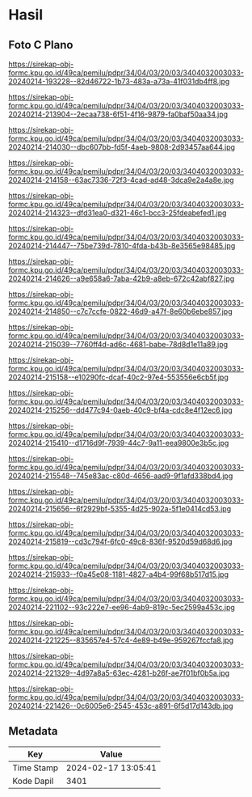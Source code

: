 # Hasil

## Foto C Plano

https://sirekap-obj-formc.kpu.go.id/49ca/pemilu/pdpr/34/04/03/20/03/3404032003033-20240214-193228--82d46722-1b73-483a-a73a-41f031db4ff8.jpg

https://sirekap-obj-formc.kpu.go.id/49ca/pemilu/pdpr/34/04/03/20/03/3404032003033-20240214-213904--2ecaa738-6f51-4f16-9879-fa0baf50aa34.jpg

https://sirekap-obj-formc.kpu.go.id/49ca/pemilu/pdpr/34/04/03/20/03/3404032003033-20240214-214030--dbc607bb-fd5f-4aeb-9808-2d93457aa644.jpg

https://sirekap-obj-formc.kpu.go.id/49ca/pemilu/pdpr/34/04/03/20/03/3404032003033-20240214-214158--63ac7336-72f3-4cad-ad48-3dca9e2a4a8e.jpg

https://sirekap-obj-formc.kpu.go.id/49ca/pemilu/pdpr/34/04/03/20/03/3404032003033-20240214-214323--dfd31ea0-d321-46c1-bcc3-25fdeabefed1.jpg

https://sirekap-obj-formc.kpu.go.id/49ca/pemilu/pdpr/34/04/03/20/03/3404032003033-20240214-214447--75be739d-7810-4fda-b43b-8e3565e98485.jpg

https://sirekap-obj-formc.kpu.go.id/49ca/pemilu/pdpr/34/04/03/20/03/3404032003033-20240214-214626--a9e658a6-7aba-42b9-a8eb-672c42abf827.jpg

https://sirekap-obj-formc.kpu.go.id/49ca/pemilu/pdpr/34/04/03/20/03/3404032003033-20240214-214850--c7c7ccfe-0822-46d9-a47f-8e60b6ebe857.jpg

https://sirekap-obj-formc.kpu.go.id/49ca/pemilu/pdpr/34/04/03/20/03/3404032003033-20240214-215039--7760ff4d-ad6c-4681-babe-78d8d1e11a89.jpg

https://sirekap-obj-formc.kpu.go.id/49ca/pemilu/pdpr/34/04/03/20/03/3404032003033-20240214-215158--e10290fc-dcaf-40c2-97e4-553556e6cb5f.jpg

https://sirekap-obj-formc.kpu.go.id/49ca/pemilu/pdpr/34/04/03/20/03/3404032003033-20240214-215256--dd477c94-0aeb-40c9-bf4a-cdc8e4f12ec6.jpg

https://sirekap-obj-formc.kpu.go.id/49ca/pemilu/pdpr/34/04/03/20/03/3404032003033-20240214-215410--d1716d9f-7939-44c7-9a11-eea9800e3b5c.jpg

https://sirekap-obj-formc.kpu.go.id/49ca/pemilu/pdpr/34/04/03/20/03/3404032003033-20240214-215548--745e83ac-c80d-4656-aad9-9f1afd338bd4.jpg

https://sirekap-obj-formc.kpu.go.id/49ca/pemilu/pdpr/34/04/03/20/03/3404032003033-20240214-215656--6f2929bf-5355-4d25-902a-5f1e0414cd53.jpg

https://sirekap-obj-formc.kpu.go.id/49ca/pemilu/pdpr/34/04/03/20/03/3404032003033-20240214-215819--cd3c794f-6fc0-49c8-836f-9520d59d68d6.jpg

https://sirekap-obj-formc.kpu.go.id/49ca/pemilu/pdpr/34/04/03/20/03/3404032003033-20240214-215933--f0a45e08-1181-4827-a4b4-99f68b517d15.jpg

https://sirekap-obj-formc.kpu.go.id/49ca/pemilu/pdpr/34/04/03/20/03/3404032003033-20240214-221102--93c222e7-ee96-4ab9-819c-5ec2599a453c.jpg

https://sirekap-obj-formc.kpu.go.id/49ca/pemilu/pdpr/34/04/03/20/03/3404032003033-20240214-221225--835657e4-57c4-4e89-b49e-959267fccfa8.jpg

https://sirekap-obj-formc.kpu.go.id/49ca/pemilu/pdpr/34/04/03/20/03/3404032003033-20240214-221329--4d97a8a5-63ec-4281-b26f-ae7f01bf0b5a.jpg

https://sirekap-obj-formc.kpu.go.id/49ca/pemilu/pdpr/34/04/03/20/03/3404032003033-20240214-221426--0c6005e6-2545-453c-a891-6f5d17d143db.jpg


## Metadata

| Key        | Value               |
| ---------- | ------------------- |
| Time Stamp | 2024-02-17 13:05:41 |
| Kode Dapil | 3401                |



